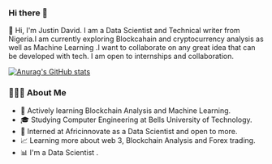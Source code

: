 ### Hi there 👋
👋 Hi, I'm Justin David. I am a Data Scientist and Technical writer from Nigeria.I am currently exploring Blockcahain and cryptocurrency 
analysis as well as Machine Learning .I want to collaborate on any great idea that can be developed with tech. I am open to internships and collaboration.

[![Anurag's GitHub stats](https://github-readme-stats.vercel.app/api?username=justinthedataboy)](https://github.com/anuraghazra/github-readme-stats)

### 👨🏻‍💻  About Me
* 🤔   Actively learning Blockchain Analysis and Machine Learning.
* 🎓   Studying Computer Engineering at Bells University of Technology.
* 💼   Interned at Africinnovate as a Data Scientist and open to more.
* 📈   Learning more about web 3, Blockchain Analysis and Forex trading.
* 📊   I'm a Data Scientist .

<!--
Here are some ideas to get you started:

- 🔭 I’m currently working on ...
- 🌱 I’m currently learning ...
- 👯 I’m looking to collaborate on ...
- 🤔 I’m looking for help with ...
- 💬 Ask me about ...
- 📫 How to reach me: ...
- 😄 Pronouns: ...
- ⚡ Fun fact: ...
-->
